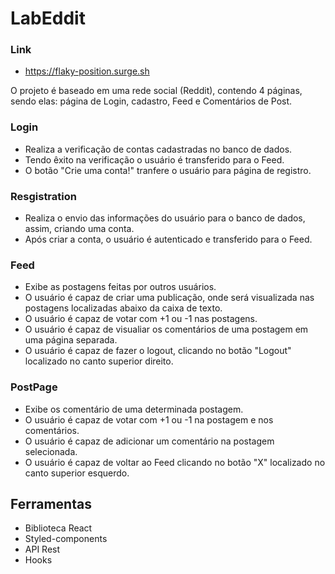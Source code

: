 # LabEddit

### Link
- https://flaky-position.surge.sh

O projeto é baseado em uma rede social (Reddit), contendo 4 páginas, sendo elas: página de Login, cadastro, Feed e Comentários de Post.

### Login
- Realiza a verificação de contas cadastradas no banco de dados.
- Tendo êxito na verificação o usuário é transferido para o Feed.
- O botão "Crie uma conta!" tranfere o usuário para página de registro.

### Resgistration
- Realiza o envio das informações do usuário para o banco de dados, assim, criando uma conta.
- Após criar a conta, o usuário é autenticado e transferido para o Feed.

### Feed
- Exibe as postagens feitas por outros usuários.
- O usuário é capaz de criar uma publicação, onde será visualizada nas postagens localizadas abaixo da caixa de texto.
- O usuário é capaz de votar com +1 ou -1 nas postagens.
- O usuário é capaz de visualiar os comentários de uma postagem em uma página separada.
- O usuário é capaz de fazer o logout, clicando no botão "Logout" localizado no canto superior direito.

### PostPage
- Exibe os comentário de uma determinada postagem.
- O usuário é capaz de votar com +1 ou -1 na postagem e nos comentários.
- O usuário é capaz de adicionar um comentário na postagem selecionada.
- O usuário é capaz de voltar ao Feed clicando no botão "X" localizado no canto superior esquerdo.


## Ferramentas
- Biblioteca React 
- Styled-components
- API Rest
- Hooks

